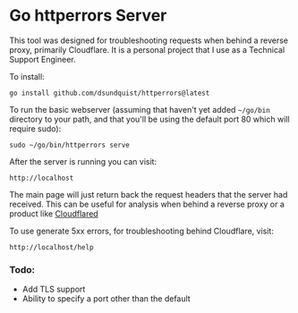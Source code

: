 # Go httperrors Server 

This tool was designed for troubleshooting requests when behind a reverse proxy, primarily Cloudflare.  It is a personal project that I use as a Technical Support Engineer.

To install: 

```
go install github.com/dsundquist/httperrors@latest
```

To run the basic webserver (assuming that haven't yet added `~/go/bin` directory to your path, and that you'll be using the default port 80 which will require sudo): 

```
sudo ~/go/bin/httperrors serve
```

After the server is running you can visit: 

```
http://localhost
```

The main page will just return back the request headers that the server had received.  This can be useful for analysis when behind a reverse proxy or a product like [Cloudflared](https://github.com/cloudflare/cloudflared) 

To use generate 5xx errors, for troubleshooting behind Cloudflare, visit: 

```
http://localhost/help
```

### Todo: 

* Add TLS support
* Ability to specify a port other than the default

